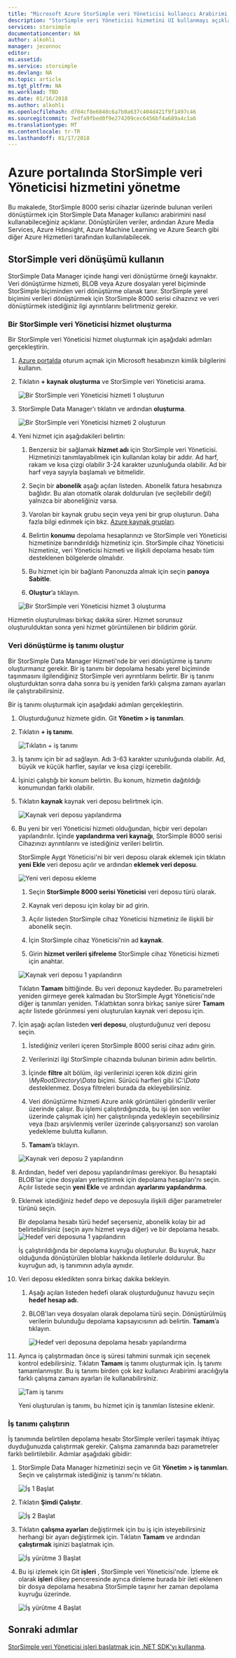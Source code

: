 ```yaml
---
title: "Microsoft Azure StorSimple veri Yöneticisi kullanıcı Arabirimi | Microsoft Docs"
description: "StorSimple veri Yöneticisi hizmetini UI kullanmayı açıklar"
services: storsimple
documentationcenter: NA
author: alkohli
manager: jeconnoc
editor: 
ms.assetid: 
ms.service: storsimple
ms.devlang: NA
ms.topic: article
ms.tgt_pltfrm: NA
ms.workload: TBD
ms.date: 01/16/2018
ms.author: alkohli
ms.openlocfilehash: d704cf8e6840c6a7b0a637c404d421f9f1497c46
ms.sourcegitcommit: 7edfa9fbed0f9e274209cec6456bf4a689a4c1a6
ms.translationtype: MT
ms.contentlocale: tr-TR
ms.lasthandoff: 01/17/2018
---
```

# <a name="manage-the-storsimple-data-manager-service-in-azure-portal"></a>Azure portalında StorSimple veri Yöneticisi hizmetini yönetme

Bu makalede, StorSimple 8000 serisi cihazlar üzerinde bulunan verileri dönüştürmek için StorSimple Data Manager kullanıcı arabirimini nasıl kullanabileceğiniz açıklanır. Dönüştürülen veriler, ardından Azure Media Services, Azure Hdınsight, Azure Machine Learning ve Azure Search gibi diğer Azure Hizmetleri tarafından kullanılabilecek.


## <a name="use-storsimple-data-transformation"></a>StorSimple veri dönüşümü kullanın

StorSimple Data Manager içinde hangi veri dönüştürme örneği kaynaktır. Veri dönüştürme hizmeti, BLOB veya Azure dosyaları yerel biçiminde StorSimple biçiminden veri dönüştürme olanak tanır. StorSimple yerel biçimini verileri dönüştürmek için StorSimple 8000 serisi cihazınız ve veri dönüştürmek istediğiniz ilgi ayrıntılarını belirtmeniz gerekir.

### <a name="create-a-storsimple-data-manager-service"></a>Bir StorSimple veri Yöneticisi hizmet oluşturma

Bir StorSimple veri Yöneticisi hizmet oluşturmak için aşağıdaki adımları gerçekleştirin.

1. [Azure portalda](https://portal.azure.com/) oturum açmak için Microsoft hesabınızın kimlik bilgilerini kullanın.

2. Tıklatın **+ kaynak oluşturma** ve StorSimple veri Yöneticisi arama.

    ![Bir StorSimple veri Yöneticisi hizmeti 1 oluşturun](./media/storsimple-data-manager-ui/create-service-1.png)

3. StorSimple Data Manager'ı tıklatın ve ardından **oluşturma**.
    
    ![Bir StorSimple veri Yöneticisi hizmeti 2 oluşturun](./media/storsimple-data-manager-ui/create-service-3.png)

3. Yeni hizmet için aşağıdakileri belirtin:

    1. Benzersiz bir sağlamak **hizmet adı** için StorSimple veri Yöneticisi. Hizmetinizi tanımlayabilmek için kullanılan kolay bir addır. Ad harf, rakam ve kısa çizgi olabilir 3-24 karakter uzunluğunda olabilir. Ad bir harf veya sayıyla başlamalı ve bitmelidir.

    2. Seçin bir **abonelik** aşağı açılan listeden. Abonelik fatura hesabınıza bağlıdır. Bu alan otomatik olarak doldurulan (ve seçilebilir değil) yalnızca bir aboneliğiniz varsa.

    3. Varolan bir kaynak grubu seçin veya yeni bir grup oluşturun. Daha fazla bilgi edinmek için bkz. [Azure kaynak grupları](https://azure.microsoft.com/documentation/articles/virtual-machines-windows-infrastructure-resource-groups-guidelines/).

    4. Belirtin **konumu** depolama hesaplarınızı ve StorSimple veri Yöneticisi hizmetinize barındırıldığı hizmetiniz için. StorSimple cihaz Yöneticisi hizmetiniz, veri Yöneticisi hizmeti ve ilişkili depolama hesabı tüm desteklenen bölgelerde olmalıdır.
    
    5. Bu hizmet için bir bağlantı Panonuzda almak için seçin **panoya Sabitle**.
    
    6. **Oluştur**’a tıklayın.

    ![Bir StorSimple veri Yöneticisi hizmet 3 oluşturma](./media/storsimple-data-manager-ui/create-service-4.png)

Hizmetin oluşturulması birkaç dakika sürer. Hizmet sorunsuz oluşturulduktan sonra yeni hizmet görüntülenen bir bildirim görür.

### <a name="create-a-data-transformation-job-definition"></a>Veri dönüştürme iş tanımı oluştur

Bir StorSimple Data Manager Hizmeti'nde bir veri dönüştürme iş tanımı oluşturmanız gerekir. Bir iş tanımı bir depolama hesabı yerel biçiminde taşınmasını ilgilendiğiniz StorSimple veri ayrıntılarını belirtir. Bir iş tanımı oluşturduktan sonra daha sonra bu iş yeniden farklı çalışma zamanı ayarları ile çalıştırabilirsiniz.

Bir iş tanımı oluşturmak için aşağıdaki adımları gerçekleştirin.

1. Oluşturduğunuz hizmete gidin. Git **Yönetim > iş tanımları**.

2. Tıklatın **+ iş tanımı**.

    ![Tıklatın + iş tanımı](./media/storsimple-data-manager-ui/create-job-definition-1.png)

3. İş tanımı için bir ad sağlayın. Adı 3-63 karakter uzunluğunda olabilir. Ad, büyük ve küçük harfler, sayılar ve kısa çizgi içerebilir.

4. İşinizi çalıştığı bir konum belirtin. Bu konum, hizmetin dağıtıldığı konumundan farklı olabilir.

5. Tıklatın **kaynak** kaynak veri deposu belirtmek için.

    ![Kaynak veri deposu yapılandırma](./media/storsimple-data-manager-ui/create-job-definition-2.png)

6. Bu yeni bir veri Yöneticisi hizmeti olduğundan, hiçbir veri depoları yapılandırılır. İçinde **yapılandırma veri kaynağı**, StorSimple 8000 serisi Cihazınızı ayrıntılarını ve istediğiniz verileri belirtin.

   StorSimple Aygıt Yöneticisi'ni bir veri deposu olarak eklemek için tıklatın **yeni Ekle** veri deposu açılır ve ardından **eklemek veri deposu**.

    ![Yeni veri deposu ekleme](./media/storsimple-data-manager-ui/create-job-definition-3.png)
  
    1. Seçin **StorSimple 8000 serisi Yöneticisi** veri deposu türü olarak.
    
    2. Kaynak veri deposu için kolay bir ad girin.
    
    3. Açılır listeden StorSimple cihaz Yöneticisi hizmetiniz ile ilişkili bir abonelik seçin.
    
    4. İçin StorSimple cihaz Yöneticisi'nin ad **kaynak**.

    5. Girin **hizmet verileri şifreleme** StorSimple cihaz Yöneticisi hizmeti için anahtar. 

    ![Kaynak veri deposu 1 yapılandırın](./media/storsimple-data-manager-ui/create-job-definition-4.png)

    Tıklatın **Tamam** bittiğinde. Bu veri deponuz kaydeder. Bu parametreleri yeniden girmeye gerek kalmadan bu StorSimple Aygıt Yöneticisi'nde diğer iş tanımları yeniden. Tıklattıktan sonra birkaç saniye sürer **Tamam** açılır listede görünmesi yeni oluşturulan kaynak veri deposu için.

7. İçin aşağı açılan listeden **veri deposu**, oluşturduğunuz veri deposu seçin. 

    1. İstediğiniz verileri içeren StorSimple 8000 serisi cihaz adını girin.

    2. Verilerinizi ilgi StorSimple cihazında bulunan birimin adını belirtin.

    3. İçinde **filtre** alt bölüm, ilgi verilerinizi içeren kök dizini girin _\MyRootDirectory\Data_ biçimi. Sürücü harfleri gibi _\C:\Data_ desteklenmez. Dosya filtreleri burada da ekleyebilirsiniz.

    4. Veri dönüştürme hizmeti Azure anlık görüntüleri gönderilir veriler üzerinde çalışır. Bu işlemi çalıştırdığınızda, bu işi (en son veriler üzerinde çalışmak için) her çalıştırılışında yedekleyin seçebilirsiniz veya (bazı arşivlenmiş veriler üzerinde çalışıyorsanız) son varolan yedekleme bulutta kullanın.

    5. **Tamam**’a tıklayın.

    ![Kaynak veri deposu 2 yapılandırın](./media/storsimple-data-manager-ui/create-job-definition-8.png)

8. Ardından, hedef veri deposu yapılandırılması gerekiyor. Bu hesaptaki BLOB'lar içine dosyaları yerleştirmek için depolama hesapları'nı seçin. Açılır listede seçin **yeni Ekle** ve ardından **ayarlarını yapılandırma**.

9. Eklemek istediğiniz hedef depo ve deposuyla ilişkili diğer parametreler türünü seçin.

    Bir depolama hesabı türü hedef seçerseniz, abonelik kolay bir ad belirtebilirsiniz (seçin aynı hizmet veya diğer) ve bir depolama hesabı.
        ![Hedef veri deposuna 1 yapılandırın](./media/storsimple-data-manager-ui/create-job-definition-10.png)

    İş çalıştırıldığında bir depolama kuyruğu oluşturulur. Bu kuyruk, hazır olduğunda dönüştürülen bloblar hakkında iletilerle doldurulur. Bu kuyruğun adı, iş tanımının adıyla aynıdır.
    
10. Veri deposu ekledikten sonra birkaç dakika bekleyin.
    
    1. Aşağı açılan listeden hedefi olarak oluşturduğunuz havuzu seçin **hedef hesap adı**.

    2. BLOB'ları veya dosyaları olarak depolama türü seçin. Dönüştürülmüş verilerin bulunduğu depolama kapsayıcısının adı belirtin. **Tamam**’a tıklayın.

        ![Hedef veri deposuna depolama hesabı yapılandırma](./media/storsimple-data-manager-ui/create-job-definition-16.png)

11. Ayrıca iş çalıştırmadan önce iş süresi tahmini sunmak için seçenek kontrol edebilirsiniz. Tıklatın **Tamam** iş tanımı oluşturmak için. İş tanımı tamamlanmıştır. Bu iş tanımı birden çok kez kullanıcı Arabirimi aracılığıyla farklı çalışma zamanı ayarları ile kullanabilirsiniz.

    ![Tam iş tanımı](./media/storsimple-data-manager-ui/create-job-definition-13.png)

    Yeni oluşturulan iş tanımı, bu hizmet için iş tanımları listesine eklenir.

### <a name="run-the-job-definition"></a>İş tanımı çalıştırın

İş tanımında belirtilen depolama hesabı StorSimple verileri taşımak ihtiyaç duyduğunuzda çalıştırmak gerekir. Çalışma zamanında bazı parametreler farklı belirtilebilir. Adımlar aşağıdaki gibidir:

1. StorSimple Data Manager hizmetinizi seçin ve Git **Yönetim > iş tanımları**. Seçin ve çalıştırmak istediğiniz iş tanımı'nı tıklatın.
     
     ![İş 1 Başlat](./media/storsimple-data-manager-ui/start-job-run1.png)

2. Tıklatın **Şimdi Çalıştır**.
     
     ![İş 2 Başlat](./media/storsimple-data-manager-ui/start-job-run2.png)

3. Tıklatın **çalışma ayarları** değiştirmek için bu iş için isteyebilirsiniz herhangi bir ayarı değiştirmek için. Tıklatın **Tamam** ve ardından **çalıştırmak** işinizi başlatmak için.

    ![İş yürütme 3 Başlat](./media/storsimple-data-manager-ui/start-job-run3.png)

4. Bu işi izlemek için Git **işleri** , StorSimple veri Yöneticisi'nde. İzleme ek olarak **işleri** dikey penceresinde ayrıca dinleme burada bir ileti eklenen bir dosya depolama hesabına StorSimple taşınır her zaman depolama kuyruğu üzerinde.

    ![İş yürütme 4 Başlat](./media/storsimple-data-manager-ui/start-job-run4.png)


## <a name="next-steps"></a>Sonraki adımlar

[StorSimple veri Yöneticisi işleri başlatmak için .NET SDK'yı kullanma](storsimple-data-manager-dotnet-jobs.md).